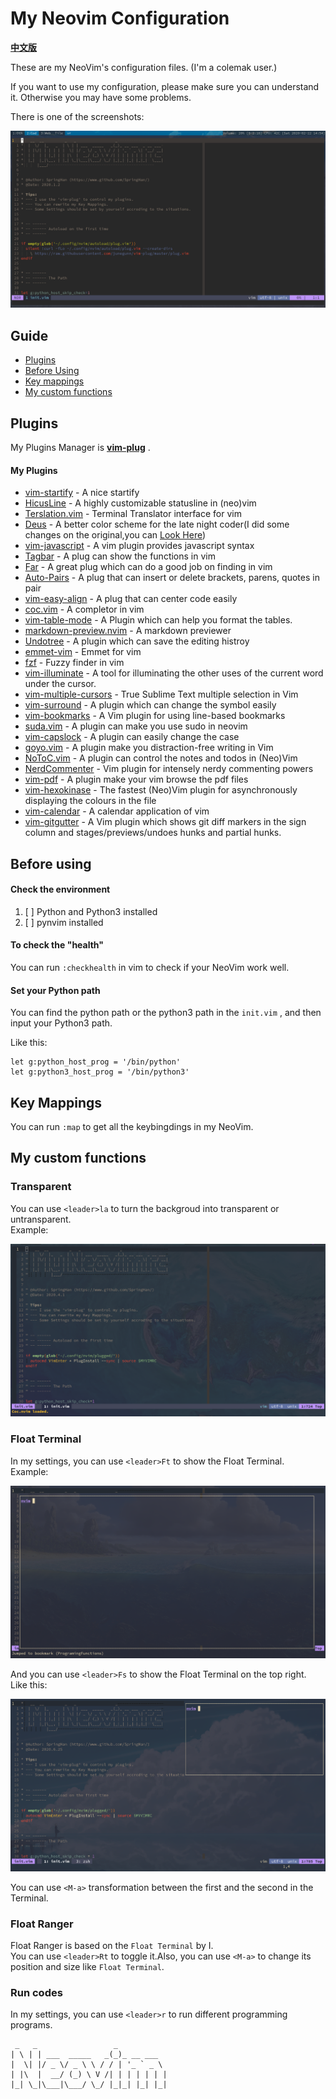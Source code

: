 # My Neovim Configuration

[**中文版**](README_cn.md)

These are my NeoVim's configuration files. (I'm a colemak user.)

If you want to use my configuration, please make sure you can understand it. Otherwise you may have some problems.

There is one of the screenshots:

![Example](./demo.png)

## Guide

- [Plugins](#plugins)
- [Before Using](#before-using)
- [Key mappings](#key-mappings)
- [My custom functions](#my-custom-functions)

## Plugins

My Plugins Manager is **[vim-plug](https://github.com/junegunn/vim-plug)** .

#### My Plugins

- [vim-startify](https://github.com/mhinz/vim-startify) - A nice startify
- [HicusLine](https://github.com/Styadev/HicusLine) - A highly customizable statusline in (neo)vim
- [Terslation.vim](https://github.com/SpringHan/Terslation.vim) - Terminal Translator interface for vim
- [Deus](https://github.com/ajmwagar/vim-deus) - A better color scheme for the late night coder(I did some changes on the original,you can [Look Here](https://github.com/SpringHan/vim-deus))
- [vim-javascript](https://github.com/pangloss/vim-javascript) - A vim plugin provides javascript syntax
- [Tagbar](https://github.com/majutsushi/tagbar) - A plug can show the functions in vim
- [Far](https://github.com/brooth/far.vim) - A great plug which can do a good job on finding in vim
- [Auto-Pairs](https://github.com/jiangmiao/auto-pairs) - A plug that can insert or delete brackets, parens, quotes in pair
- [vim-easy-align](https://github.com/junegunn/vim-easy-align) - A plug that can center code easily
- [coc.vim](https://github.com/neoclide/coc.vim) - A completor in vim
- [vim-table-mode](https://github.com/dhruvasagar/vim-table-mode) - A Plugin which can help you format the tables.
- [markdown-preview.nvim](https://github.com/iamcco/markdown-preview.nvim) - A markdown previewer
- [Undotree](https://github.com/mbbill/undotree) - A plugin which can save the editing histroy
- [emmet-vim](https://github.com/mattn/emmet-vim) - Emmet for vim
- [fzf](https://github.com/junegunn/fzf) - Fuzzy finder in vim
- [vim-illuminate](https://github.com/RRethy/vim-illuminate) - A tool for illuminating the other uses of the current word under the cursor.
- [vim-multiple-cursors](https://github.com/terryma/vim-multiple-cursors) - True Sublime Text multiple selection in Vim
- [vim-surround](https://github.com/tpope/vim-surround) - A plugin which can change the symbol easily
- [vim-bookmarks](https://github.com/MattesGroeger/vim-bookmarks) - A Vim plugin for using line-based bookmarks
- [suda.vim](https://github.com/lambdalisue/suda.vim) - A plugin can make you use sudo in neovim
- [vim-capslock](https://github.com/SpringHan/vim-capslock) - A plugin can easily change the case
- [goyo.vim](https://github.com/junegunn/goyo.vim) - A plugin make you distraction-free writing in Vim
- [NoToC.vim](https://github.com/SpringHan/NoToC.vim) - A plugin can control the notes and todos in (Neo)Vim
- [NerdCommenter](https://github.com/preservim/nerdcommenter) - Vim plugin for intensely nerdy commenting powers
- [vim-pdf](https://github.com/makerj/vim-pdf) - A plugin make your vim browse the pdf files
- [vim-hexokinase](https://github.com/RRethy/vim-hexokinase) - The fastest (Neo)Vim plugin for asynchronously displaying the colours in the file
- [vim-calendar](hhtps://github.com/itchyny/calendar.vim) - A calendar application of vim
- [vim-gitgutter](https://github.com/airblade/vim-gitgutter) - A Vim plugin which shows git diff markers in the sign column and stages/previews/undoes hunks and partial hunks.


## Before using

#### Check the environment

1. [ ] Python and Python3 installed
2. [ ] pynvim installed

#### To check the "health"

You can run `:checkhealth` in vim to check if your NeoVim work well.

#### Set your Python path

You can find the python path or the python3 path in the `init.vim` , and then input your Python3 path.

Like this:
```vim
let g:python_host_prog = '/bin/python'
let g:python3_host_prog = '/bin/python3'
```

## Key Mappings

You can run `:map` to get all the keybingdings in my NeoVim.

## My custom functions

### Transparent

You can use `<leader>la` to turn the backgroud into transparent or untransparent.  
Example:

![Example](./demo2.png)

### Float Terminal

In my settings, you can use `<leader>Ft` to show the Float Terminal.  
Example:

![Example](./demo3.png)

And you can use `<leader>Fs` to show the Float Terminal on the top right.  
Like this:

![Example](./demo4.png)

You can use `<M-a>` transformation between the first and the second in the Terminal.

### Float Ranger

Float Ranger is based on the `Float Terminal` by I.  
You can use `<leader>Rt` to toggle it.Also, you can use `<M-a>` to change its position and size like `Float Terminal`.

### Run codes

In my settings, you can use `<leader>r` to run different programming programs.

```vim
 _   _                 _           
| \ | | ___  _____   _(_)_ __ ___  
|  \| |/ _ \/ _ \ \ / / | '_ ` _ \ 
| |\  |  __/ (_) \ V /| | | | | | |
|_| \_|\___|\___/ \_/ |_|_| |_| |_|
```
